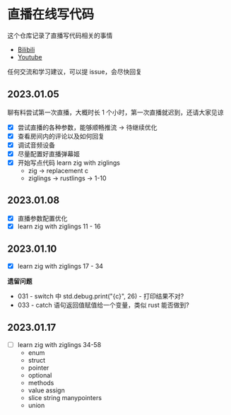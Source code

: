 # 直播在线写代码

这个仓库记录了直播写代码相关的事情

- [Bilibili](https://space.bilibili.com/1076758871/?spm_id_from=333.999.0.0)
- [Youtube](https://www.youtube.com/@user-lv3my7jv6h)

任何交流和学习建议，可以提 issue，会尽快回复

## 2023.01.05

聊有料尝试第一次直播，大概时长 1 个小时，第一次直播就迟到，还请大家见谅

- [x] 尝试直播的各种参数，能够顺畅推流 -> 待继续优化
- [x] 查看房间内的评论以及如何回复
- [x] 调试音频设备
- [x] 尽量配置好直播弹幕姬
- [x] 开始写点代码 learn zig with ziglings
    - zig -> replacement c
    - ziglings -> rustlings -> 1-10

## 2023.01.08

- [x] 直播参数配置优化
- [x] learn zig with ziglings 11 - 16

## 2023.01.10

- [x] learn zig with ziglings 17 - 34

**遗留问题**

- 031 - switch 中 std.debug.print("{c}", 26) - 打印结果不对?
- 033 - catch 语句返回值赋值给一个变量，类似 rust 能否做到?

## 2023.01.17

- [ ] learn zig with ziglings 34-58
    - enum
    - struct
    - pointer
    - optional
    - methods
    - value assign
    - slice string manypointers
    - union

